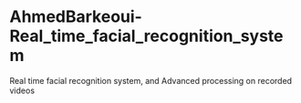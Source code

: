 # AhmedBarkeoui-Real_time_facial_recognition_system
Real time facial recognition system, and Advanced processing on recorded videos

